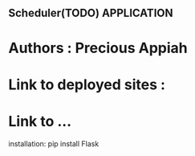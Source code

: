 ## Scheduler(TODO) APPLICATION 

# Authors : Precious Appiah

# Link to deployed sites :

# Link to ...

installation: pip install Flask 
